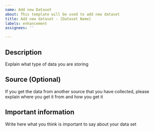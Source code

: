 ```yaml
---
name: Add new Dataset
about: This template will be used to add new dataset
title: Add new dataset - [Dataset Name]
labels: enhancement
assignees: ''

---
```


## Description
Explain what type of data you are storing

## Source (Optional)
 If you get the data from another source that you have collected, please explain where you get it from and how you get it

## Important information
Write here what you think is important to say about your data set
